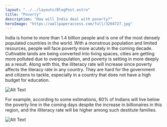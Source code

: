 ```yaml
---
layout: "../../layouts/BlogPost.astro"
title: "Poverty"
description: "How will India deal with poverty?"
heroImage: "https://wallpaperaccess.com/full/3204727.jpg"
---
```


India is home to more than 1.4 billion people and is one of the most densely populated countries in the world. With a monstrous population and limited resources, people will face poverty more acutely in the coming decade. Cultivable lands are being converted into living spaces, cities are getting more polluted due to overpopulation, and poverty is setting in more deeply as a result. Along with this, the illiteracy rate will increase since poverty affects the literacy rate in any country. They are hard for the government and citizens to tackle, especially in a country that does not have a high budget for education. 

![Alt Text](https://wallpaperaccess.com/full/3204764.jpg "image")

For example, according to some estimations, 60% of Indians will live below the poverty line in the coming days despite the increase in billionaires in this region, and the illiteracy rate will be higher among such destitute families.

![Alt Text](https://www.hindustantimes.com/static/ht2018/11/0111pg14a.jpg "image")